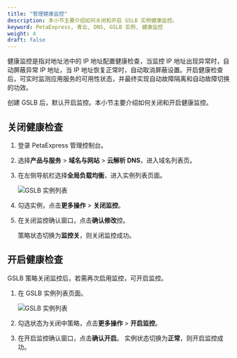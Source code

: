 ```yaml
---
title: "管理健康监控"
description: 本小节主要介绍如何关闭和开启 GSLB 实例健康监控。
keyword: PetaExpress, 青云, DNS, GSLB 实例, 健康监控
weight: 4
draft: false
---
```


健康监控是指对地址池中的 IP 地址配置健康检查，当监控 IP 地址出现异常时，自动屏蔽异常 IP 地址，当 IP 地址恢复正常时，自动取消屏蔽设置。开启健康检查后，可实时监测应用服务的可用性状态，并最终实现自动故障隔离和自动故障切换的功效。

创建 GSLB 后，默认开启监控。本小节主要介绍如何关闭和开启健康监控。

## 关闭健康检查

1. 登录 PetaExpress 管理控制台。
2. 选择**产品与服务** > **域名与网站** > **云解析 DNS**，进入域名列表页。
3. 在左侧导航栏选择**全局负载均衡**，进入实例列表页面。
   
   ![GSLB 实例列表](../_image/gslb_policy_list.png)

4. 勾选实例，点击**更多操作** > **关闭监控**。
5. 在关闭监控确认窗口，点击**确认修改**控。
   
   策略状态切换为**监控关**，则关闭监控成功。

## 开启健康检查

GSLB 策略关闭监控后，若需再次启用监控，可开启监控。

1. 在 GSLB 实例列表页面。
   
   ![GSLB 实例列表](../_image/gslb_policy_list.png)

2. 勾选状态为关闭中策略，点击**更多操作** > **开启监控**。  
3. 在开启监控确认窗口，点击**确认开启**。
   实例状态切换为**正常**，则开启监控成功。

